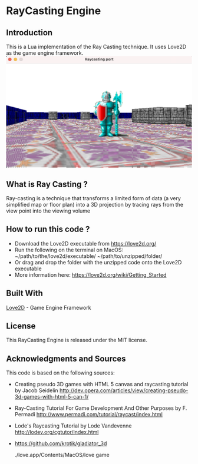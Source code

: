 # RayCasting Engine

## Introduction
This is a Lua implementation of the Ray Casting technique. It uses Love2D as the game engine framework.
![Ray Casting Image](https://github.com/pratik2709/RayCasting-Engine/blob/master/final_result.png)

## What is Ray Casting ?
Ray-casting is a technique that transforms a limited form of data (a very simplified map or floor plan) into a 3D projection by tracing rays from the view point into the viewing volume

## How to run this code ?
* Download the Love2D executable from https://love2d.org/
* Run the following on the terminal on MacOS: ~/path/to/the/love2d/executable/ ~/path/to/unzipped/folder/
* Or drag and drop the folder with the unzipped code onto the Love2D executable
* More information here: https://love2d.org/wiki/Getting_Started

## Built With
[Love2D](https://love2d.org/) - Game Engine Framework

## License
This RayCasting Engine is released under the MIT license.

## Acknowledgments and Sources
This code is based on the following sources:

* Creating pseudo 3D games with HTML 5 canvas and raycasting tutorial by Jacob Seidelin http://dev.opera.com/articles/view/creating-pseudo-3d-games-with-html-5-can-1/

* Ray-Casting Tutorial For Game Development And Other Purposes by F. Permadi http://www.permadi.com/tutorial/raycast/index.html

* Lode's Raycasting Tutorial by Lode Vandevenne http://lodev.org/cgtutor/index.html

* https://github.com/krotik/gladiator_3d
  
  ./love.app/Contents/MacOS/love game 
